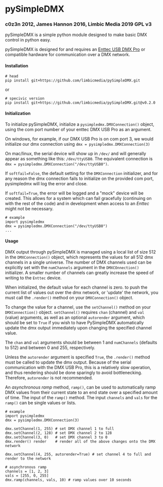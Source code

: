 pySimpleDMX
===========

### c0z3n 2012, James Hannon 2016, Limbic Media 2019 GPL v3 ###


pySimpleDMX is a simple python module designed to make basic DMX control in python easy.

pySimpleDMX is designed for and requires an [Enttec USB DMX Pro](http://www.enttec.com/index.php?main_menu=Products&pn=70304&show=description&name=dmxusbpro) or compatible hardware for communication over a DMX network.

#### Installation ####

```
# head
pip install git+https://github.com/limbicmedia/pySimpleDMX.git
```

or

```
# specivic version
pip install git+https://github.com/limbicmedia/pySimpleDMX.git@v0.2.0
```

#### Initialization ####
To initialize pySimpleDMX, initialize a `pysimpledmx.DMXConnection()` object, using the com port number of your enttec DMX USB Pro as an argument. 

On windows, for example, if our DMX USB Pro is on com port 3, we would initialize our dmx connection using `dmx = pysimpledmx.DMXConnection(3)`

On mac/linux, the serial device will show up in `/dev/` and will generally appear as something like this: `/dev/ttyUSB0`. The equivalent connection is `dmx = pysimpledmx.DMXConnection("/dev/ttyUSB0")`.

If `softfail=False`, the default setting for the `DMXConnection` initializer, and for any reason the dmx connection fails to initialize on the provided com port, pysimpledmx will log the error and close.

If `softfail=True`, the error will be logged and a "mock" device will be created. This allows for a system which can fail gracefully (continuing on with the rest of the code) and in development when access to an *Enttec* might not be necessary. 

    # example
    import pysimpledmx
    dmx = pysimpledmx.DMXConnection("/dev/ttyUSB0")
    ...


#### Usage ####
DMX output through pySimpleDMX is managed using a local list of size 512 in the `DMXConnection()` object, which represents the values for all 512 dmx channels in a single universe. The number of DMX channels used can be explicitly set with the `numChannels` argument in the `DMXCOnnection()` initializer. A smaller number of channels can greatly increase the speed of writing to the `Enttec` device.

When initialized, the default value for each channel is zero. to push the current list of values out over the dmx network, or 'update' the network, you must call the `.render()` method on your `DMXConnection()` object.

To change the value for a channel, use the `setChannel()` method on your `DMXConnection()` object. `setChannel()` requires `chan` (channel) and `val` (value) arguments, as well as an optional `autorender` argument, which should be set to `True` if you wish to have PySimpleDMX automatically update the dmx output immediately upon changing the specified channel value.

The `chan` and `val` arguments should be between 1 and `numChannels` (defaults to 512) and between 0 and 255, respectively.

Unless the `autorender` argument is specified `True`, the `.render()` method must be called to update the dmx output. Because of the serial communication with the DMX USB Pro, this is a relatively slow operation, and thus rendering should be done sparingly to avoid bottlenecking. Therefore, `autorender` is not recommended.

An *asynchronous ramp* method, `ramp()`, can be used to automatically ramp DMX values from their current state to an end state over a specified amount of time. The input of the `ramp()` method. The input `channels` and `vals` for the `ramp()` can be single values or lists.

    # example
    import pysimpledmx
    dmx = pysimpledmx.DMXConnection(3)

    dmx.setChannel(1, 255) # set DMX channel 1 to full
    dmx.setChannel(2, 128) # set DMX channel 2 to 128
    dmx.setChannel(3, 0)   # set DMX channel 3 to 0
    dmx.render() render    # render all of the above changes onto the DMX network

    dmx.setChannel(4, 255, autorender=True) # set channel 4 to full and render to the network

    # asynchronous ramp
    channels = [1, 2, 3]
    vals = [255, 0, 255]
    dmx.ramp(channels, vals, 10) # ramp values over 10 seconds

